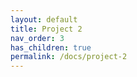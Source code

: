 ```yaml
---
layout: default
title: Project 2
nav_order: 3
has_children: true
permalink: /docs/project-2
---
```

